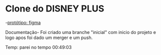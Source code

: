 <h1>Clone do DISNEY PLUS  </h1>


-[protótipo: figma](https://www.figma.com/file/AfcZjKNRxDWOSSI0vrnrls?node-id=0%3A105)






Documentação-
Foi criado uma branche "inicial" com inicio do projeto e logo apos foi dado um merger e um push.







Temp:
parei no tempo 00:49:03

